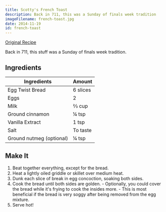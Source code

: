 ```yaml
---
title: Scotty's French Toast
description: Back in 711, this was a Sunday of finals week tradition
imageFilename: french-toast.jpg
date: 2014-11-19
id: french-toast
---
```


[Original Recipe](http://allrecipes.com/recipe/7016/french-toast-i/)

Back in 711, this stuff was a Sunday of finals week tradition.

## Ingredients

| Ingredients              | Amount   |
| ------------------------ | -------- |
| Egg Twist Bread          | 6 slices |
| Eggs                     | 2        |
| Milk                     | ⅔ cup    |
| Ground cinnamon          | ¼ tsp    |
| Vanilla Extract          | 1 tsp    |
| Salt                     | To taste |
| Ground nutmeg (optional) | ¼ tsp    |

## Make It

1. Beat together everything, except for the bread.
1. Heat a lightly oiled griddle or skillet over medium heat.
1. Dunk each slice of break in egg concoction, soaking both sides.
1. Cook the bread until both sides are golden. - Optionally, you could cover the bread while it's frying to cook the insides more. - This is most beneficial if the bread is very soggy after being removed from the egg mixture.
1. Serve hot!
